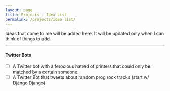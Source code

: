 ```yaml
---
layout: page
title: Projects - Idea List
permalink: /projects/idea-list/
---
```


Ideas that come to me will be added here. It will be updated only when I can think of things to add.

---

#### Twitter Bots

- [ ] A Twitter bot with a ferocious hatred of printers that could only be matched by a certain someone.
- [ ] A Twitter Bot that tweets about random prog rock tracks (start w/ Django Django)